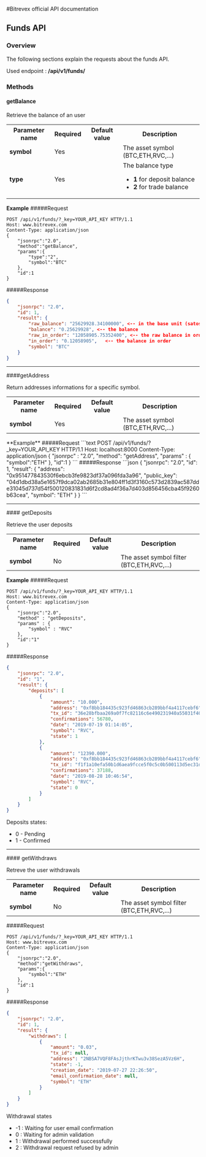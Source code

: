 #Bitrevex official API documentation

## Funds API 

### Overview

The following sections explain the requests about the funds API.

Used endpoint : **/api/v1/funds/**

### Methods

#### getBalance

Retrieve the balance of an user

<table>
<tr>
<th>Parameter name</th>
<th>Required</th>
<th>Default value</th>
<th>Description</th>
</tr>
<tr>
<td><b>symbol</b></td>
<td>Yes</td>
<td></td>
<td>The asset symbol (BTC,ETH,RVC,...)</td>
</tr>
<tr>
<td><b>type</b></td>
<td>Yes</td>
<td></td>
<td>The balance type
<ul>
<li><b>1</b> for deposit balance</li>
<li><b>2</b> for trade balance</li>
</ul>
</td>
</tr>
</table>

**Example**
#####Request
```text
POST /api/v1/funds/?_key=YOUR_API_KEY HTTP/1.1
Host: www.bitrevex.com
Content-Type: application/json
{
	"jsonrpc":"2.0",
	"method":"getBalance",
	"params":{
		"type":"2",
		"symbol":"BTC"
	},
	"id":1
}
```

#####Response
```json
{
    "jsonrpc": "2.0",
    "id": 1,
    "result": {
        "raw_balance": "25629928.34100000", <-- in the base unit (satoshi for BTC, Wei for ETH,...)
        "balance": "0.25629928", <-- the balance
        "raw_in_order": "12058905.75352400", <-- the raw balance in order
        "in_order": "0.12058905",	<-- the balance in order 
        "symbol": "BTC"
    }
}
```

<hr>
####getAddress

Return addresses informations for a specific symbol.

<table>
<tr>
<th>Parameter name</th>
<th>Required</th>
<th>Default value</th>
<th>Description</th>
</tr>
<tr>
<td><b>symbol</b></td>
<td>Yes</td>
<td></td>
<td>The asset symbol (BTC,ETH,RVC,...)</td>
</tr>
</table>
**Example**
#####Request
```text
POST /api/v1/funds/?_key=YOUR_API_KEY HTTP/1.1
Host: localhost:8000
Content-Type: application/json
{
	"jsonrpc" : "2.0",
	"method": "getAddress",
	"params" : {
		"symbol":"ETH"
	},
	"id":1
}
```
#####Response
```json
{
    "jsonrpc": "2.0",
    "id": 1,
    "result": {
        "address": "0x951477843530f6ebcb3fe9823df37a096fda3a96",
        "public_key": "04d1dbd38a5e1657f9dca02ab2685b31e804ff1d3f3160c573d2839ac587dde31045d737d54f500120831831d6f2cd8ad4f36a7d403d856456cba45f9260b63cea",
        "symbol": "ETH"
    }
}
```
<hr>
#### getDeposits

Retrieve the user deposits

<table>
<tr>
<th>Parameter name</th>
<th>Required</th>
<th>Default value</th>
<th>Description</th>
</tr>
<tr>
<td><b>symbol</b></td>
<td>No</td>
<td></td>
<td>The asset symbol filter (BTC,ETH,RVC,...)</td>
</tr>
</table>

**Example**
#####Request
```text
POST /api/v1/funds/?_key=YOUR_API_KEY HTTP/1.1
Host: www.bitrevex.com
Content-Type: application/json
{
	"jsonrpc":"2.0",
	"method" : "getDeposits",
	"params" : {
		"symbol" : "RVC"
	},
	"id":"1"
}
```

#####Response
```json
{
    "jsonrpc": "2.0",
    "id": "1",
    "result": {
        "deposits": [
            {
                "amount": "10.000",
                "address": "0xf8bb184435c923fd46863cb289bbf4a4117cebf6",
                "tx_id": "36e28bfbaa269a0f7fc82116c6e490231940a55031f4005729afc6656dac4d44",
                "confirmations": 56780,
                "date": "2019-07-19 01:14:05",
                "symbol": "RVC",
                "state": 1
            },
            {
                "amount": "12390.000",
                "address": "0xf8bb184435c923fd46863cb289bbf4a4117cebf6",
                "tx_id": "f1f1a10efa50b1d6aea9fcce5f0c5c0b500113d5ec31def11febe7f0282d0e87",
                "confirmations": 37188,
                "date": "2019-08-28 10:46:54",
                "symbol": "RVC",
                "state": 0
            }
        ]
    }
}
```

Deposits states:

<ul>
<li>0 - Pending</li>
<li>1 - Confirmed</li>
</ul>

<hr>
#### getWithdraws

Retreve the user withdrawals

<table>
<tr>
<th>Parameter name</th>
<th>Required</th>
<th>Default value</th>
<th>Description</th>
</tr>
<tr>
<td><b>symbol</b></td>
<td>No</td>
<td></td>
<td>The asset symbol filter (BTC,ETH,RVC,...)</td>
</tr>
</table>

#####Request
```text
POST /api/v1/funds/?_key=YOUR_API_KEY HTTP/1.1
Host: www.bitrevex.com
Content-Type: application/json
{
	"jsonrpc":"2.0",
	"method":"getWithdraws",
	"params":{
		"symbol":"ETH"
	},
	"id":1
}
```

#####Response

```json
{
    "jsonrpc": "2.0",
    "id": 1,
    "result": {
        "withdraws": [
            {
                "amount": "0.03",
                "tx_id": null,
                "address": "2NBSA7VQF8FAsJjthrKTwu3v38SezA5Vz6H",
                "state": -1,
                "creation_date": "2019-07-27 22:26:50",
                "email_confirmation_date": null,
                "symbol": "ETH"
            }
        ]
    }
}
```

Withdrawal states

<ul>
<li>-1 : Waiting for user email confirmation</li>
<li>0 : Waiting for admin validation</li>
<li>1 : Withdrawal performed successfully</li>
<li>2 : Withdrawal request refused by admin</li>
</ul>